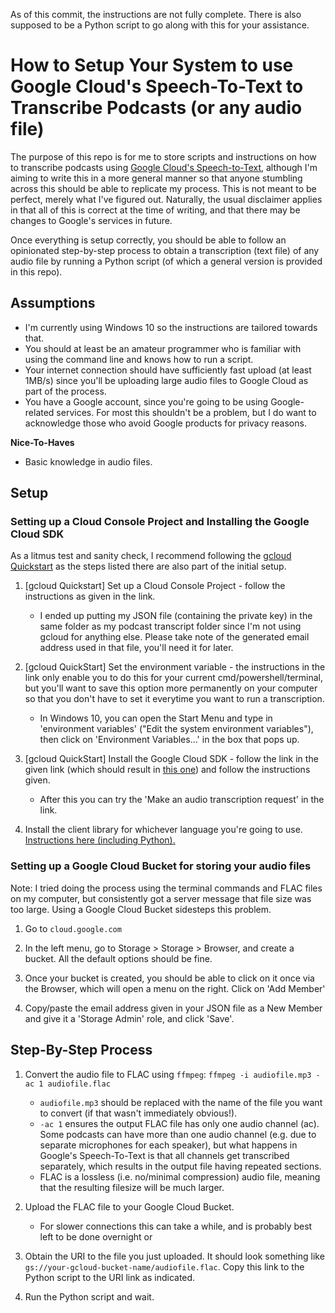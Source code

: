 As of this commit, the instructions are not fully complete. There is also supposed to be a Python script to go along with this for your assistance.

# How to Setup Your System to use Google Cloud's Speech-To-Text to Transcribe Podcasts (or any audio file)

The purpose of this repo is for me to store scripts and instructions on how to transcribe podcasts using [Google Cloud's Speech-to-Text](https://cloud.google.com/speech-to-text/), although I'm aiming to write this in a more general manner so that anyone stumbling across this should be able to replicate my process. This is not meant to be perfect, merely what I've figured out. Naturally, the usual disclaimer applies in that all of this is correct at the time of writing, and that there may be changes to Google's services in future.

Once everything is setup correctly, you should be able to follow an opinionated step-by-step process to obtain a transcription (text file) of any audio file by running a Python script (of which a general version is provided in this repo).

## Assumptions

* I'm currently using Windows 10 so the instructions are tailored towards that. 
* You should at least be an amateur programmer who is familiar with using the command line and knows how to run a script.
* Your internet connection should have sufficiently fast upload (at least 1MB/s) since you'll be uploading large audio files to Google Cloud as part of the process.
* You have a Google account, since you're going to be using Google-related services. For most this shouldn't be a problem, but I do want to acknowledge those who avoid Google products for privacy reasons.

**Nice-To-Haves**

* Basic knowledge in audio files.

## Setup

### Setting up a Cloud Console Project and Installing the Google Cloud SDK

As a litmus test and sanity check, I recommend following the [gcloud Quickstart](https://cloud.google.com/speech-to-text/docs/quickstart-gcloud) as the steps listed there are also part of the initial setup.

1. [gcloud Quickstart] Set up a Cloud Console Project - follow the instructions as given in the link.

    * I ended up putting my JSON file (containing the private key) in the same folder as my podcast transcript folder since I'm not using gcloud for anything else. Please take note of the generated email address used in that file, you'll need it for later.

2. [gcloud QuickStart] Set the environment variable - the instructions in the link only enable you to do this for your current cmd/powershell/terminal, but you'll want to save this option more permanently on your computer so that you don't have to set it everytime you want to run a transcription.

    * In Windows 10, you can open the Start Menu and type in 'environment variables' ("Edit the system environment variables"), then click on 'Environment Variables...' in the box that pops up. 

3. [gcloud QuickStart] Install the Google Cloud SDK - follow the link in the given link (which should result in [this one](https://cloud.google.com/sdk/docs/)) and follow the instructions given.

    * After this you can try the 'Make an audio transcription request' in the link. 

4. Install the client library for whichever language you're going to use. [Instructions here (including Python).](https://cloud.google.com/speech-to-text/docs/reference/libraries)

### Setting up a Google Cloud Bucket for storing your audio files

Note: I tried doing the process using the terminal commands and FLAC files on my computer, but consistently got a server message that file size was too large. Using a Google Cloud Bucket sidesteps this problem.

1. Go to `cloud.google.com`

2. In the left menu, go to Storage > Storage > Browser, and create a bucket. All the default options should be fine.

3. Once your bucket is created, you should be able to click on it once via the Browser, which will open a menu on the right. Click on 'Add Member'

4. Copy/paste the email address given in your JSON file as a New Member and give it a 'Storage Admin' role, and click 'Save'.

## Step-By-Step Process

1. Convert the audio file to FLAC using `ffmpeg`: `ffmpeg -i audiofile.mp3 -ac 1 audiofile.flac`

    * `audiofile.mp3` should be replaced with the name of the file you want to convert (if that wasn't immediately obvious!).
    * `-ac 1` ensures the output FLAC file has only one audio channel (ac). Some podcasts can have more than one audio channel (e.g. due to separate microphones for each speaker), but what happens in Google's Speech-To-Text is that all channels get transcribed separately, which results in the output file having repeated sections. 
    * FLAC is a lossless (i.e. no/minimal compression) audio file, meaning that the resulting filesize will be much larger.

2. Upload the FLAC file to your Google Cloud Bucket.

    * For slower connections this can take a while, and is probably best left to be done overnight or 

3. Obtain the URI to the file you just uploaded. It should look something like `gs://your-gcloud-bucket-name/audiofile.flac`. Copy this link to the Python script to the URI link as indicated.

4. Run the Python script and wait. 